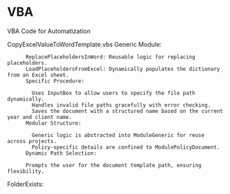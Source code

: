 # VBA
VBA Code for Automatization

CopyExcelValueToWordTemplate.vbs
          Generic Module:
          
          ReplacePlaceholdersInWord: Reusable logic for replacing placeholders.
          LoadPlaceholdersFromExcel: Dynamically populates the dictionary from an Excel sheet.
          Specific Procedure:
          
            Uses InputBox to allow users to specify the file path dynamically.
            Handles invalid file paths gracefully with error checking.
            Saves the document with a structured name based on the current year and client name.
          Modular Structure:
          
            Generic logic is abstracted into ModuleGeneric for reuse across projects.
            Policy-specific details are confined to ModulePolicyDocument.
          Dynamic Path Selection:
          
          Prompts the user for the document template path, ensuring flexibility.

FolderExists:
          

